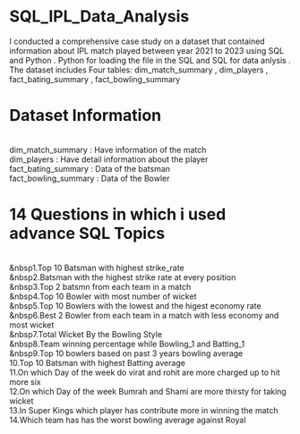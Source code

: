 # SQL_IPL_Data_Analysis

I conducted a comprehensive case study on a dataset that contained information about IPL match played between year 2021 to 2023 using SQL and Python . Python for loading the file in the SQL and SQL for data anlysis . The dataset includes Four tables: dim_match_summary , dim_players , fact_bating_summary , fact_bowling_summary

# Dataset Information
 <br>dim_match_summary  : Have information of the match 
 <br>dim_players : Have detail information about the player
 <br>fact_bating_summary : Data of the batsman 
 <br>fact_bowling_summary : Data of the Bowler


# **14 Questions in which i used advance SQL Topics**

 <br>&nbsp1.Top 10 Batsman with highest strike_rate
 <br>&nbsp2.Batsman with the highest strike rate at every position
 <br>&nbsp3.Top 2 batsmn from each team in a match
 <br>&nbsp4.Top 10 Bowler with most number of wicket
 <br>&nbsp5.Top 10 Bowlers with the lowest and the higest economy rate
 <br>&nbsp6.Best 2 Bowler from each team in a match with less economy and most wicket 
 <br>&nbsp7.Total Wicket By the Bowling Style
 <br>&nbsp8.Team winning percentage while Bowling_1 and Batting_1
 <br>&nbsp9.Top 10 bowlers based on past 3 years bowling average
<br>10.Top 10 Batsman with highest Batting average
<br>11.On which Day of the week do virat and rohit are more charged up to  hit more six
<br>12.On which Day of the week Bumrah and Shami are more thirsty for taking wicket
<br>13.In Super Kings which player has contribute more in winning the match
<br>14.Which team has has the worst bowling average against Royal



